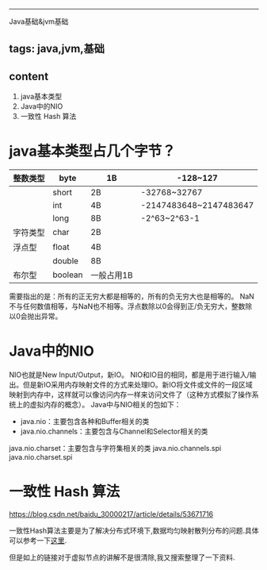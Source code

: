 ﻿---

Java基础&jvm基础

tags: java,jvm,基础
---

content
-------

 1. java基本类型
 2. Java中的NIO
 3. 一致性 Hash 算法

java基本类型占几个字节？
==============

| 整数类型 | byte    | 1B         | -128~127               |
| -------- | ------- | ---------- | ---------------------- |
|          | short   | 2B         | -32768~32767           |
|          | int     | 4B         | -2147483648~2147483647 |
|          | long    | 8B         | -2^63~2^63-1           |
| 字符类型 | char    | 2B         |                        |
| 浮点型   | float   | 4B         |                        |
|          | double  | 8B         |                        |
| 布尔型   | boolean | 一般占用1B |                        |

需要指出的是：所有的正无穷大都是相等的，所有的负无穷大也是相等的。
NaN不与任何数值相等，与NaN也不相等。浮点数除以0会得到正/负无穷大，整数除以0会抛出异常。

Java中的NIO
=========

NIO也就是New Input/Output，新IO。
NIO和IO目的相同，都是用于进行输入/输出。但是新IO采用内存映射文件的方式来处理IO。新IO将文件或文件的一段区域映射到内存中，这样就可以像访问内存一样来访问文件了（这种方式模拟了操作系统上的虚拟内存的概念）。
Java中与NIO相关的包如下：

 - java.nio：主要包含各种和Buffer相关的类
 - java.nio.channels：主要包含与Channel和Selector相关的类

java.nio.charset：主要包含与字符集相关的类
java.nio.channels.spi
java.nio.charset.spi

一致性 Hash 算法
===========
https://blog.csdn.net/baidu_30000217/article/details/53671716

一致性Hash算法主要是为了解决分布式环境下,数据均匀映射散列分布的问题.具体可以参考一下[这里][1].


  [1]: https://github.com/crossoverJie/JCSprout/blob/master/MD/Consistent-Hash.md
  
  但是如上的链接对于虚拟节点的讲解不是很清除,我又搜索整理了一下资料.